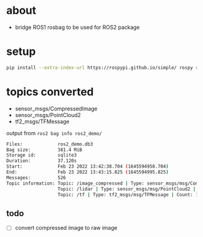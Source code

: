 # about 

- bridge ROS1 rosbag to be used for ROS2 package 

# setup 

```bash 
pip install --extra-index-url https://rospypi.github.io/simple/ rospy rosbag sensor_msgs geometry_msgs
```

# topics converted 

- sensor_msgs/CompressedImage
- sensor_msgs/PointCloud2
- tf2_msgs/TFMessage

output from `ros2 bag info ros2_demo/`
```bash 
Files:             ros2_demo.db3
Bag size:          381.4 MiB
Storage id:        sqlite3
Duration:          37.120s
Start:             Feb 23 2022 13:42:38.704 (1645594958.704)
End:               Feb 23 2022 13:43:15.825 (1645594995.825)
Messages:          526
Topic information: Topic: /image_compressed | Type: sensor_msgs/msg/CompressedImage | Count: 156 | Serialization Format: cdr
                   Topic: /lidar | Type: sensor_msgs/msg/PointCloud2 | Count: 369 | Serialization Format: cdr
                   Topic: /tf | Type: tf2_msgs/msg/TFMessage | Count: 1 | Serialization Format: cdr
```

## todo 

- [ ] convert compressed image to raw image 
